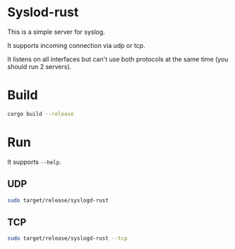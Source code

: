 # Syslod-rust

This is a simple server for syslog.

It supports incoming connection via udp or tcp.

It listens on all interfaces but can't use both protocols at the same time (you should run 2 servers).

# Build

```bash
cargo build --release
```

# Run

It supports `--help`.

## UDP

```bash
sudo target/release/syslogd-rust
```

## TCP

```bash
sudo target/release/syslogd-rust --tcp
```